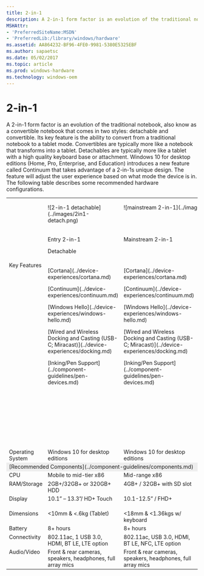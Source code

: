 ```yaml
---
title: 2-in-1
description: A 2-in-1 form factor is an evolution of the traditional notebook, also know as a convertible notebook that comes in two styles detachable and convertible. Its key feature is the ability to convert from a traditional notebook to a tablet mode.
MSHAttr:
- 'PreferredSiteName:MSDN'
- 'PreferredLib:/library/windows/hardware'
ms.assetid: AA864232-BF96-4FE0-9981-5380E5325EBF
ms.author: sapaetsc
ms.date: 05/02/2017
ms.topic: article
ms.prod: windows-hardware
ms.technology: windows-oem
---
```


# 2-in-1


A 2-in-1 form factor is an evolution of the traditional notebook, also know as a convertible notebook that comes in two styles: detachable and convertible. Its key feature is the ability to convert from a traditional notebook to a tablet mode. Convertibles are typically more like a notebook that transforms into a tablet. Detachables are typically more like a tablet with a high quality keyboard base or attachment. Windows 10 for desktop editions (Home, Pro, Enterprise, and Education) introduces a new feature called Continuum that takes advantage of a 2-in-1s unique design. The feature will adjust the user experience based on what mode the device is in. The following table describes some recommended hardware configurations.
<table>
<tbody valign="top">
<tr>
<td colspan="1">&nbsp;</td>
<td>
<p>![2-in-1 detachable](../images/2in1-detach.png)</p>
</td>
<td colspan="2">
<p>![mainstream 2-in-1](../images/2in1.png)</p>
<!--[v-gmoor, 2017-08-17] When this cell was two separate cells, the following paragraph was the content of the rightmost of the two: <p>![premium 2-in-1](../images/2in1.png)</p>--></td>
</tr>
<tr>
<td colspan="1">&nbsp;</td>
<td>
<p>Entry 2-in-1</p>
<p>Detachable</p>
</td>
<td>
<p>Mainstream 2-in-1</p>
</td>
<td>
<p>Premium 2-in-1</p>
</td>
</tr>
<tr>
<td colspan="1">Key Features</td>
<td>
<p>[Cortana](../device-experiences/cortana.md)</p>
<p>[Continuum](../device-experiences/continuum.md)</p>
<p>[Windows Hello](../device-experiences/windows-hello.md)</p>
<p>[Wired and Wireless Docking and Casting (USB-C; Miracast)](../device-experiences/docking.md)</p>
<p>[Inking/Pen Support](../component-guidelines/pen-devices.md)</p>
</td>
<td>
<p>[Cortana](../device-experiences/cortana.md)</p>
<p>[Continuum](../device-experiences/continuum.md)</p>
<p>[Windows Hello](../device-experiences/windows-hello.md)</p>
<p>[Wired and Wireless Docking and Casting (USB-C; Miracast)](../device-experiences/docking.md)</p>
<p>[Inking/Pen Support](../component-guidelines/pen-devices.md)</p>
</td>
<td>
<p>[Cortana](../device-experiences/cortana.md)</p>
<p>[Continuum](../device-experiences/continuum.md)</p>
<p>[Windows Hello](../device-experiences/windows-hello.md)</p>
<p>[Long battery life (12+ hours)](../component-guidelines/battery.md)</p>
<p>[Wired and Wireless Docking and Casting (USB-C; Miracast)](../device-experiences/docking.md)</p>
<p>[Inking/Pen Support](../component-guidelines/pen-devices.md)</p>
<p>[Precision Touchpad](../component-guidelines/precision-touchpad-devices.md)</p>
</td>
</tr>
<tr>
<td colspan="1">Operating System</td>
<td>Windows&nbsp;10 for desktop editions</td>
<td>Windows&nbsp;10 for desktop editions</td>
<td>Windows&nbsp;10 for desktop editions</td>
</tr>
<tr>
<td colspan="4" bgcolor="EEEEEE">[Recommended Components](../component-guidelines/components.md)</td>
</tr>
<tr>
<td>CPU</td>
<td>Mobile to mid-tier x86</td>
<td>Mid-range x86</td>
<td>Premium x86</td>
</tr>
<tr>
<td>RAM/Storage</td>
<td>2GB+/32GB+ or 320GB+ HDD</td>
<td>4GB+ / 32GB+ with SD slot</td>
<td>4-16GB / 64GB- 1TB SSD</td>
</tr>
<tr>
<td>Display</td>
<td>10.1&rdquo; &ndash; 13.3&rdquo;/ HD+ Touch</td>
<td>10.1-12.5&rdquo; / FHD+</td>
<td>11.6&rdquo;-14&rdquo; / FHD-4K / Touch</td>
</tr>
<tr>
<td>Dimensions</td>
<td>&lt;10mm &amp; &lt;.6kg (Tablet)</td>
<td>&lt;18mm &amp; &lt;1.36kgs w/ keyboard</td>
<td>&lt;16mm &amp; &lt;1.36kg (combined w/ keyboard)</td>
</tr>
<tr>
<td>Battery</td>
<td>8+ hours</td>
<td>8+ hours</td>
<td>12+ hours</td>
</tr>
<tr>
<td>Connectivity</td>
<td>802.11ac, 1 USB 3.0, HDMI, BT LE, LTE option</td>
<td>802.11ac, USB 3.0, HDMI, BT LE, NFC, LTE option</td>
<td>802.11ac, 2+ USB 3.x, BT LE, LTE option</td>
</tr>
<tr>
<td>Audio/Video</td>
<td>Front &amp; rear cameras, speakers, headphones, full array mics</td>
<td>Front &amp; rear cameras, speakers, headphones, full array mics</td>
<td>Stereo Speaker, full array microphones, HD Webcam</td>
</tr>
</tbody>
</table>




